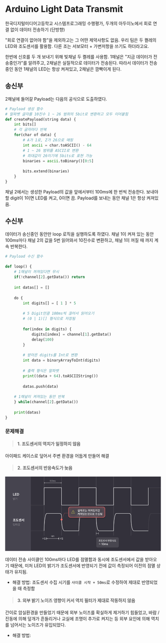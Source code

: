 # Arduino Light Data Transmit

한국디지털미디어고등학교 시스템프로그래밍 수행평가, 두개의 아두이노에서 회로 연결 없이 데이터 전송하기 (단방향)

"회로 연결이 없어야 함"을 제외하고는 그 어떤 제약사항도 없음. 우리 팀은 두 켤레의 LED와 조도센서를 활용함. 다른 조는 서보모터 + 가변저항을 쓰기도 하더라고요.

한번에 신호를 두 개 보내기 위해 빛채널 두 켤레를 사용함. 1채널은 "지금 데이터가 전송중인가"를 알려주고, 2채널은 실질적으로 데이터가 전송된다. 따라서 데이터가 전송중인 동안 1채널의 LED는 항상 켜져있고, 2채널은 깜빡이게 된다.

## 송신부

2채널에 들어갈 Payload는 다음의 공식으로 도출하였다.

```python
# Payload 생성 함수
# 알파벳 글자를 10진수 1 ~ 26 범위의 5bit로 변환하고 모두 이어붙힘
def createPayload(string data) {
    int bits[]
    # 각 글자마다 반복
    for(char of data) {
        # A가 1로, Z가 26으로 매핑
        int ascii = char.toASCII() - 64
        # 1 ~ 26 범위를 ASCII로 변환
        # 최대값이 26이기에 5bits로 표현 가능
        binaries = ascii.toBinary()[0:5]

        bits.extend(binaries)
    }
}
```

채널 2에서는 생성한 Payload의 값을 앞에서부터 100ms에 한 번씩 전송한다. 보내야할 digit이 1이면 LED를 켜고, 0이면 끔. Payload를 보내는 동안 채널 1은 항상 켜져있음.

## 수신부

데이터가 송신중인 동안만 loop 로직을 실행하도록 하였다. 채널 1이 켜져 있는 동안 100ms마다 채널 2의 값을 5번 읽어와서 10진수로 변환하고, 채널 1이 꺼질 때 까지 계속 반복한다.

```python
# Payload 수신 함수

def loop() {
    # 1채널이 꺼져있다면 무시
    if(!channel[2].getData()) return

    int datas[] = []

    do {
        int digits[] = [ 1 ] * 5

        # 5 Digit만큼 100ms씩 끊어서 읽어오기
        # (0 | 1)[] 형식으로 저장됨

        for(index in digits) {
            digits[index] = channel[1].getData()
            delay(100)
        }

        # 받아온 digits를 Int로 변환
        int data = binaryArrayToInt(digits)

        # 출력 형식은 알파벳
        print((data + 64).toASCIIString())

        datas.push(data)
        
    # 1채널이 켜져있는 동안 반복
    } while(channel[2].getData())

    print(datas)
}    
```

### 문제해결

> #### 1. 조도센서의 역치가 일정하지 않음

아이패드 케이스로 덮어서 주변 환경을 어둡게 만들어 해결

> #### 2. 조도센서의 반응속도가 늦음

![](./Frame%201.png)

데이터 전송 사이클인 100ms마다 LED를 점멸함과 동시에 조도센서에서 값을 받아오기 때문에, 미처 LED의 밝기가 조도센서에 반영되기 전에 값이 측정되어 이전의 점멸 상태가 유지됨.

-  해결 방법: 조도센서 수집 시기를 `사이클 시작 + 50ms`로 수정하여 제대로 반영되었을 때 측정함

> #### 3. 외부 밝기 노이즈 영향이 커서 역치 필터가 제대로 작동하지 않음

간이로 암실환경을 만들었기 때문에 외부 노이즈를 확실하게 제거하기 힘들었고, 바람 / 진동에 의해 덮개가 흔들리거나 교실에 조명이 추가로 켜지는 등 외부 요인에 의해 역치를 넘어서는 노이즈가 유입되었다.

- 해결 방법: 
